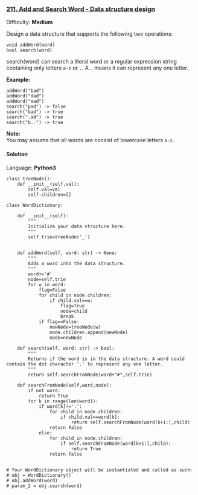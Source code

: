 ### [211\. Add and Search Word - Data structure design](https://leetcode.com/problems/add-and-search-word-data-structure-design/)

Difficulty: **Medium**


Design a data structure that supports the following two operations:

```
void addWord(word)
bool search(word)
```

search(word) can search a literal word or a regular expression string containing only letters `a-z` or `.`. A `.` means it can represent any one letter.

**Example:**

```
addWord("bad")
addWord("dad")
addWord("mad")
search("pad") -> false
search("bad") -> true
search(".ad") -> true
search("b..") -> true
```

**Note:**  
You may assume that all words are consist of lowercase letters `a-z`.


#### Solution

Language: **Python3**

```python3
class treeNode():
    def __init__(self,val):
        self.val=val
        self.children=[]
        
class WordDictionary:
​
    def __init__(self):
        """
        Initialize your data structure here.
        """
        self.trie=treeNode('_')
        
​
    def addWord(self, word: str) -> None:
        """
        Adds a word into the data structure.
        """
        word+='#'
        node=self.trie
        for w in word:
            flag=False
            for child in node.children:
                if child.val==w:
                    flag=True
                    node=child
                    break
            if flag==False:
                newNode=treeNode(w)
                node.children.append(newNode)
                node=newNode
​
    def search(self, word: str) -> bool:
        """
        Returns if the word is in the data structure. A word could contain the dot character '.' to represent any one letter.
        """
        return self.searchFromNode(word+"#",self.trie)
    
    def searchFromNode(self,word,node):
        if not word:
            return True
        for k in range(len(word)):
            if word[k]!='.':
                for child in node.children:
                    if child.val==word[k]:
                        return self.searchFromNode(word[k+1:],child)
                return False
            else:
                for child in node.children:
                    if self.searchFromNode(word[k+1:],child):
                        return True
                return False
​
​
# Your WordDictionary object will be instantiated and called as such:
# obj = WordDictionary()
# obj.addWord(word)
# param_2 = obj.search(word)
```
